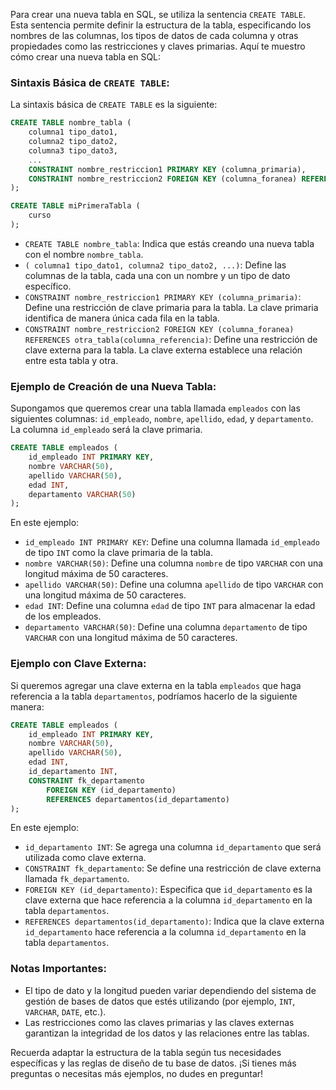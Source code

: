 Para crear una nueva tabla en SQL, se utiliza la sentencia `CREATE TABLE`. Esta sentencia permite definir la estructura de la tabla, especificando los nombres de las columnas, los tipos de datos de cada columna y otras propiedades como las restricciones y claves primarias. Aquí te muestro cómo crear una nueva tabla en SQL:

### Sintaxis Básica de `CREATE TABLE`:
La sintaxis básica de `CREATE TABLE` es la siguiente:

```sql
CREATE TABLE nombre_tabla (
    columna1 tipo_dato1,
    columna2 tipo_dato2,
    columna3 tipo_dato3,
    ...
    CONSTRAINT nombre_restriccion1 PRIMARY KEY (columna_primaria),
    CONSTRAINT nombre_restriccion2 FOREIGN KEY (columna_foranea) REFERENCES otra_tabla(columna_referencia)
);
```
```sql
CREATE TABLE miPrimeraTabla (
	curso 
);
```
- `CREATE TABLE nombre_tabla`: Indica que estás creando una nueva tabla con el nombre `nombre_tabla`.
- `( columna1 tipo_dato1, columna2 tipo_dato2, ...)`: Define las columnas de la tabla, cada una con un nombre y un tipo de dato específico.
- `CONSTRAINT nombre_restriccion1 PRIMARY KEY (columna_primaria)`: Define una restricción de clave primaria para la tabla. La clave primaria identifica de manera única cada fila en la tabla.
- `CONSTRAINT nombre_restriccion2 FOREIGN KEY (columna_foranea) REFERENCES otra_tabla(columna_referencia)`: Define una restricción de clave externa para la tabla. La clave externa establece una relación entre esta tabla y otra.

### Ejemplo de Creación de una Nueva Tabla:
Supongamos que queremos crear una tabla llamada `empleados` con las siguientes columnas: `id_empleado`, `nombre`, `apellido`, `edad`, y `departamento`. La columna `id_empleado` será la clave primaria.

```sql
CREATE TABLE empleados (
    id_empleado INT PRIMARY KEY,
    nombre VARCHAR(50),
    apellido VARCHAR(50),
    edad INT,
    departamento VARCHAR(50)
);
```

En este ejemplo:
- `id_empleado INT PRIMARY KEY`: Define una columna llamada `id_empleado` de tipo `INT` como la clave primaria de la tabla.
- `nombre VARCHAR(50)`: Define una columna `nombre` de tipo `VARCHAR` con una longitud máxima de 50 caracteres.
- `apellido VARCHAR(50)`: Define una columna `apellido` de tipo `VARCHAR` con una longitud máxima de 50 caracteres.
- `edad INT`: Define una columna `edad` de tipo `INT` para almacenar la edad de los empleados.
- `departamento VARCHAR(50)`: Define una columna `departamento` de tipo `VARCHAR` con una longitud máxima de 50 caracteres.

### Ejemplo con Clave Externa:
Si queremos agregar una clave externa en la tabla `empleados` que haga referencia a la tabla `departamentos`, podríamos hacerlo de la siguiente manera:

```sql
CREATE TABLE empleados (
    id_empleado INT PRIMARY KEY,
    nombre VARCHAR(50),
    apellido VARCHAR(50),
    edad INT,
    id_departamento INT,
    CONSTRAINT fk_departamento
        FOREIGN KEY (id_departamento) 
        REFERENCES departamentos(id_departamento)
);
```

En este ejemplo:
- `id_departamento INT`: Se agrega una columna `id_departamento` que será utilizada como clave externa.
- `CONSTRAINT fk_departamento`: Se define una restricción de clave externa llamada `fk_departamento`.
- `FOREIGN KEY (id_departamento)`: Especifica que `id_departamento` es la clave externa que hace referencia a la columna `id_departamento` en la tabla `departamentos`.
- `REFERENCES departamentos(id_departamento)`: Indica que la clave externa `id_departamento` hace referencia a la columna `id_departamento` en la tabla `departamentos`.

### Notas Importantes:
- El tipo de dato y la longitud pueden variar dependiendo del sistema de gestión de bases de datos que estés utilizando (por ejemplo, `INT`, `VARCHAR`, `DATE`, etc.).
- Las restricciones como las claves primarias y las claves externas garantizan la integridad de los datos y las relaciones entre las tablas.

Recuerda adaptar la estructura de la tabla según tus necesidades específicas y las reglas de diseño de tu base de datos. ¡Si tienes más preguntas o necesitas más ejemplos, no dudes en preguntar!